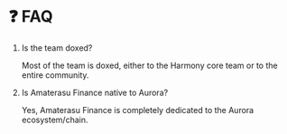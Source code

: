 # ❓ FAQ

1.  Is the team doxed?

    Most of the team is doxed, either to the Harmony core team or to the entire community.
2.  Is Amaterasu Finance native to Aurora?

    Yes, Amaterasu Finance is completely dedicated to the Aurora ecosystem/chain.
